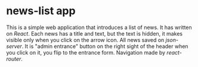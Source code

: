 # news-list app
This is a simple web application that introduces a list of news. It has written on *React*.
Each news has a title and text, but the text is hidden, it makes visible only when you click on the arrow icon.
All news saved on *json-server*.
It is "admin entrance" button on the right sight of the header when you click on it, you flip to the entrance form. Navigation made by *react-router*.
